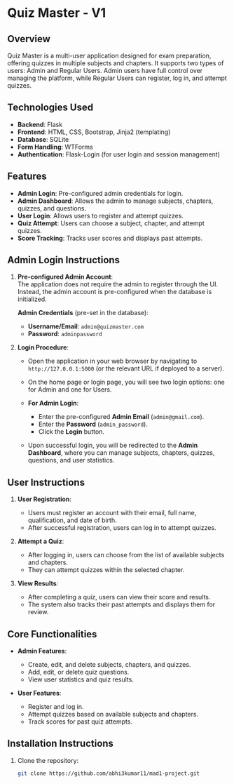 # Quiz Master - V1

## Overview
Quiz Master is a multi-user application designed for exam preparation, offering quizzes in multiple subjects and chapters. It supports two types of users: Admin and Regular Users. Admin users have full control over managing the platform, while Regular Users can register, log in, and attempt quizzes.

## Technologies Used
- **Backend**: Flask
- **Frontend**: HTML, CSS, Bootstrap, Jinja2 (templating)
- **Database**: SQLite
- **Form Handling**: WTForms
- **Authentication**: Flask-Login (for user login and session management)

## Features
- **Admin Login**: Pre-configured admin credentials for login.
- **Admin Dashboard**: Allows the admin to manage subjects, chapters, quizzes, and questions.
- **User Login**: Allows users to register and attempt quizzes.
- **Quiz Attempt**: Users can choose a subject, chapter, and attempt quizzes.
- **Score Tracking**: Tracks user scores and displays past attempts.

## Admin Login Instructions

1. **Pre-configured Admin Account**:  
   The application does not require the admin to register through the UI. Instead, the admin account is pre-configured when the database is initialized.  
   
   **Admin Credentials** (pre-set in the database):
   - **Username/Email**: `admin@quizmaster.com`  
   - **Password**: `adminpassword`  

2. **Login Procedure**:  
   - Open the application in your web browser by navigating to `http://127.0.0.1:5000` (or the relevant URL if deployed to a server).
   - On the home page or login page, you will see two login options: one for Admin and one for Users.
   
   - **For Admin Login**:
     - Enter the pre-configured **Admin Email** (`admin@gmail.com`).
     - Enter the **Password** (`admin_password`).
     - Click the **Login** button.
   
   - Upon successful login, you will be redirected to the **Admin Dashboard**, where you can manage subjects, chapters, quizzes, questions, and user statistics.

## User Instructions

1. **User Registration**:
   - Users must register an account with their email, full name, qualification, and date of birth.
   - After successful registration, users can log in to attempt quizzes.

2. **Attempt a Quiz**:
   - After logging in, users can choose from the list of available subjects and chapters.
   - They can attempt quizzes within the selected chapter.

3. **View Results**:
   - After completing a quiz, users can view their score and results.
   - The system also tracks their past attempts and displays them for review.

## Core Functionalities

- **Admin Features**:
  - Create, edit, and delete subjects, chapters, and quizzes.
  - Add, edit, or delete quiz questions.
  - View user statistics and quiz results.

- **User Features**:
  - Register and log in.
  - Attempt quizzes based on available subjects and chapters.
  - Track scores for past quiz attempts.

## Installation Instructions

1. Clone the repository:

   ```bash
   git clone https://github.com/abhi3kumar11/mad1-project.git
